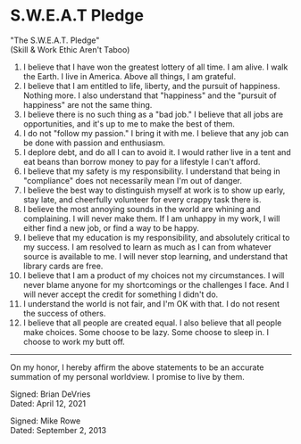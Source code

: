# S.W.E.A.T Pledge

"The S.W.E.A.T. Pledge"  
(Skill & Work Ethic Aren't Taboo)

1.  I believe that I have won the greatest lottery of all time. I am alive. I walk the Earth. I live in America. Above all things, I am grateful.
2.  I believe that I am entitled to life, liberty, and the pursuit of happiness. Nothing more. I also understand that "happiness" and the "pursuit of happiness" are not the same thing.
3.  I believe there is no such thing as a "bad job." I believe that all jobs are opportunities, and it's up to me to make the best of them.
4.  I do not "follow my passion." I bring it with me. I believe that any job can be done with passion and enthusiasm.
5.  I deplore debt, and do all I can to avoid it. I would rather live in a tent and eat beans than borrow money to pay for a lifestyle I can't afford.
6.  I believe that my safety is my responsibility. I understand that being in "compliance" does not necessarily mean I'm out of danger.
7.  I believe the best way to distinguish myself at work is to show up early, stay late, and cheerfully volunteer for every crappy task there is.
8.  I believe the most annoying sounds in the world are whining and complaining. I will never make them. If I am unhappy in my work, I will either find a new job, or find a way to be happy.
9.  I believe that my education is my responsibility, and absolutely critical to my success. I am resolved to learn as much as I can from whatever source is available to me. I will never stop learning, and understand that library cards are free.
10. I believe that I am a product of my choices not my circumstances. I will never blame anyone for my shortcomings or the challenges I face. And I will never accept the credit for something I didn't do.
11. I understand the world is not fair, and I'm OK with that. I do not resent the success of others.
12. I believe that all people are created equal. I also believe that all people make choices. Some choose to be lazy. Some choose to sleep in. I choose to work my butt off.

---

On my honor, I hereby affirm the above statements to be an accurate summation of my personal worldview. I promise to live by them.

Signed: Brian DeVries  
Dated: April 12, 2021

Signed: Mike Rowe  
Dated: September 2, 2013
